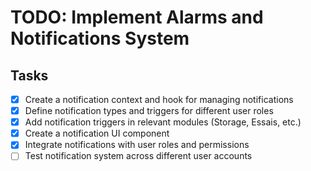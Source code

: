 # TODO: Implement Alarms and Notifications System

## Tasks
- [x] Create a notification context and hook for managing notifications
- [x] Define notification types and triggers for different user roles
- [x] Add notification triggers in relevant modules (Storage, Essais, etc.)
- [x] Create a notification UI component
- [x] Integrate notifications with user roles and permissions
- [ ] Test notification system across different user accounts
